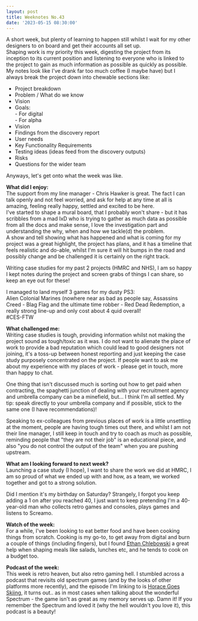 ```yaml
---
layout: post
title: Weeknotes No.43
date: '2023-05-15 08:30:00'
---
```

A short week, but plenty of learning to happen still whilst I wait for my other designers to on board and get their accounts all set up.<br>
Shaping work is my priority this week, digesting the project from its inception to its current position and listening to everyone who is linked to the project to gain as much information as possible as quickly as possible.
My notes look like I've drank far too much coffee (I maybe have) but I always break the project down into chewable sections like:
<ul>
<li>Project breakdown</li>
<li>Problem / What do we know</li>
<li>Vision</li>
<li>Goals:<br>
- For digital<br>
- For alpha</li>
<li>Vision</li>
<li>Findings from the discovery report</li>
<li>User needs</li>
<li>Key Functionality Requirements</li>
<li>Testing ideas (ideas feed from the discovery outputs)</li>
<li>Risks</li>
<li>Questions for the wider team</li>
</ul>

Anyways, let's get onto what the week was like.

<strong>What did I enjoy:</strong><br>
The support from my line manager - Chris Hawker is great. The fact I can talk openly and not feel worried, and ask for help at any time at all is amazing, feeling really happy, settled and excited to be here.<br>
I've started to shape a mural board, that I probably won't share - but it has scribbles from a mad IxD who is trying to gather as much data as possible from all the docs and make sense, I love the investigation part and understanding the why, when and how we tackle(d) the problem.<br>
A show and tell showing what has happened and what is coming for my project was a great highlight, the project has plans, and it has a timeline that feels realistic and do-able, whilst I'm sure it will hit bumps in the road and possibly change and be challenged it is certainly on the right track.<br>

Writing case studies for my past 2 projects (HMRC and NHS), I am so happy I kept notes during the project and screen grabs of things I can share, so keep an eye out for these!

I managed to land myself 3 games for my dusty PS3:<br>
Alien Colonial Marines (nowhere near as bad as people say, Assassins Creed - Blag Flag and the ultimate time robber - Red Dead Redemption, a really strong line-up and only cost about 4 quid overall!<br>
#CES-FTW

<strong>What challenged me:</strong><br>
Writing case studies is tough, providing information whilst not making the project sound as tough/toxic as it was. I do not want to alienate the place of work to provide a bad reputation which could lead to good designers not joining, it's a toss-up between honest reporting and just keeping the case study purposely concentrated on the project. If people want to ask me about my experience with my places of work - please get in touch, more than happy to chat.

One thing that isn't discussed much is sorting out how to get paid when contracting, the spaghetti junction of dealing with your recruitment agency and umbrella company can be a minefield, but... I think I'm all settled. My tip: speak directly to your umbrella company and if possible, stick to the same one (I have recommendations)!

Speaking to ex-colleagues from previous places of work is a little unsettling at the moment, people are having tough times out there, and whilst I am not their line manager, I still keep in touch and try to coach as much as possible, reminding people that "they are not their job" is an educational piece, and also "you do not control the output of the team" when you are pushing upstream.

<strong>What am I looking forward to next week?</strong><br>
Launching a case study (I hope), I want to share the work we did at HMRC, I am so proud of what we ended up with and how, as a team, we worked together and got to a strong solution.

Did I mention it's my birthday on Saturday? Strangely, I forgot you keep adding a 1 on after you reached 40, I just want to keep pretending I'm a 40-year-old man who collects retro games and consoles, plays games and listens to Screamo.

<strong>Watch of the week:</strong><br>
For a while, I've been looking to eat better food and have been cooking things from scratch. Cooking is my go-to, to get away from digital and burn a couple of things (including fingers), but I found <A href="https://www.youtube.com/@EthanChlebowski" title="watch Ethan on youtube">Ethan Chlebowski</a> a great help when shaping meals like salads, lunches etc, and he tends to cook on a budget too.

<strong>Podcast of the week:</strong><br>
This week is retro heaven, but also retro gaming hell. I stumbled across a podcast that revisits old spectrum games (and by the looks of other platforms more recently), and the episode I'm linking to is <a href="https://open.spotify.com/episode/2TX7qxaVmLd14gNfDCIUny?si=ddfe6ed8d0d74d54">Horace Goes Skiing</a>, it turns out.. as in most cases when talking about the wonderful Spectrum - the game isn't as great as my memory serves up. Damn it! If you remember the Spectrum and loved it (why the hell wouldn't you love it), this podcast is a beauty!